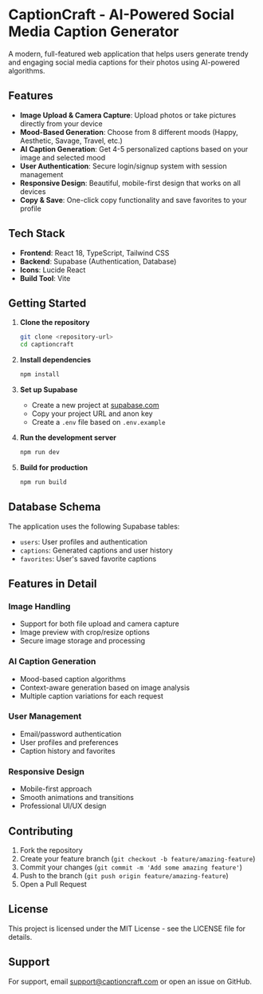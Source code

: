 # CaptionCraft - AI-Powered Social Media Caption Generator

A modern, full-featured web application that helps users generate trendy and engaging social media captions for their photos using AI-powered algorithms.

## Features

- **Image Upload & Camera Capture**: Upload photos or take pictures directly from your device
- **Mood-Based Generation**: Choose from 8 different moods (Happy, Aesthetic, Savage, Travel, etc.)
- **AI Caption Generation**: Get 4-5 personalized captions based on your image and selected mood
- **User Authentication**: Secure login/signup system with session management
- **Responsive Design**: Beautiful, mobile-first design that works on all devices
- **Copy & Save**: One-click copy functionality and save favorites to your profile

## Tech Stack

- **Frontend**: React 18, TypeScript, Tailwind CSS
- **Backend**: Supabase (Authentication, Database)
- **Icons**: Lucide React
- **Build Tool**: Vite

## Getting Started

1. **Clone the repository**
   ```bash
   git clone <repository-url>
   cd captioncraft
   ```

2. **Install dependencies**
   ```bash
   npm install
   ```

3. **Set up Supabase**
   - Create a new project at [supabase.com](https://supabase.com)
   - Copy your project URL and anon key
   - Create a `.env` file based on `.env.example`

4. **Run the development server**
   ```bash
   npm run dev
   ```

5. **Build for production**
   ```bash
   npm run build
   ```

## Database Schema

The application uses the following Supabase tables:

- `users`: User profiles and authentication
- `captions`: Generated captions and user history
- `favorites`: User's saved favorite captions

## Features in Detail

### Image Handling
- Support for both file upload and camera capture
- Image preview with crop/resize options
- Secure image storage and processing

### AI Caption Generation
- Mood-based caption algorithms
- Context-aware generation based on image analysis
- Multiple caption variations for each request

### User Management
- Email/password authentication
- User profiles and preferences
- Caption history and favorites

### Responsive Design
- Mobile-first approach
- Smooth animations and transitions
- Professional UI/UX design

## Contributing

1. Fork the repository
2. Create your feature branch (`git checkout -b feature/amazing-feature`)
3. Commit your changes (`git commit -m 'Add some amazing feature'`)
4. Push to the branch (`git push origin feature/amazing-feature`)
5. Open a Pull Request

## License

This project is licensed under the MIT License - see the LICENSE file for details.

## Support

For support, email support@captioncraft.com or open an issue on GitHub.